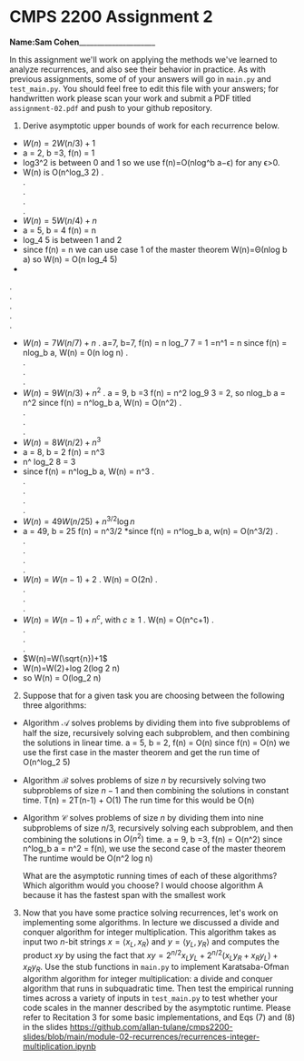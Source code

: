 # CMPS 2200 Assignment 2

**Name:**__Sam Cohen_______________________

In this assignment we'll work on applying the methods we've learned to analyze recurrences, and also see their behavior
in practice. As with previous
assignments, some of of your answers will go in `main.py` and `test_main.py`. You
should feel free to edit this file with your answers; for handwritten
work please scan your work and submit a PDF titled `assignment-02.pdf`
and push to your github repository.


1. Derive asymptotic upper bounds of work for each recurrence below.
  * $W(n)=2W(n/3)+1$
  * a = 2, b =3, f(n) = 1
  * log3^2 is between 0 and 1 so we use f(n)=O(nlog^b a−ϵ) for any        ϵ>0.
  * W(n) is O(n^log_3 2)
.  
.  
.  
.  
.  
  * $W(n)=5W(n/4)+n$
  * a = 5, b = 4 f(n) = n
  * log_4 5 is between 1 and 2
  * since f(n) = n we can use case 1 of the master theorem W(n)=Θ(nlog b a) so W(n) = O(n log_4 5)
  * 
.  
.  
.  
.  
.  
  * $W(n)=7W(n/7)+n$
.  a=7, b=7, f(n) = n
  log_7 7 = 1 =n^1 = n
  since f(n) = nlog_b a, W(n) = 0(n log n)
.  
.  
.  
.  
  * $W(n)=9W(n/3)+n^2$
.  a = 9, b =3 f(n) = n^2
    log_9 3 = 2, so nlog_b a = n^2
    since f(n) = n^log_b a, W(n) = O(n^2)
.  
.  
.  
.  
  * $W(n)=8W(n/2)+n^3$
  * a = 8, b = 2 f(n) = n^3
  * n^ log_2 8 = 3
  * since f(n) = n^log_b a, W(n) = n^3
.  
.  
.  
.  
.  
  * $W(n)=49W(n/25)+n^{3/2}\log n$
  * a = 49, b = 25 f(n) = n^3/2
  *since f(n) = n^log_b a, w(n) = O(n^3/2)
.  
.  
.  
.  
.  
  * $W(n)=W(n-1)+2$
.  W(n) = O(2n)
.  
.  
.  
.  
  * $W(n)= W(n-1)+n^c$, with $c\geq 1$
.  W(n) = O(n^c+1)
.  
.  
.  
.  
  * $W(n)=W(\sqrt{n})+1$
  * W(n)=W(2)+log 2(log 2 n)
  * so W(n) = O(log_2 n)


2. Suppose that for a given task you are choosing between the following three algorithms:

  * Algorithm $\mathcal{A}$ solves problems by dividing them into
      five subproblems of half the size, recursively solving each
      subproblem, and then combining the solutions in linear time.
    a = 5, b = 2, f(n) = O(n)
    since f(n) = O(n) we use the first case in the master theorem and get the run time of O(n^log_2 5)
    
  * Algorithm $\mathcal{B}$ solves problems of size $n$ by
      recursively solving two subproblems of size $n-1$ and then
      combining the solutions in constant time.
    T(n) = 2T(n-1) + O(1)
    The run time for this would be O(n)
    
  * Algorithm $\mathcal{C}$ solves problems of size $n$ by dividing
      them into nine subproblems of size $n/3$, recursively solving
      each subproblem, and then combining the solutions in $O(n^2)$
      time.
    a = 9, b =3, f(n) = O(n^2)
    since n^log_b a = n^2 = f(n), we use the second case of the master theorem
    The runtime would be O(n^2 log n)

    What are the asymptotic running times of each of these algorithms?
    Which algorithm would you choose?
I would choose algorithm A because it has the fastest span with the smallest work

3. Now that you have some practice solving recurrences, let's work on
  implementing some algorithms. In lecture we discussed a divide and
  conquer algorithm for integer multiplication. This algorithm takes
  as input two $n$-bit strings $x = \langle x_L, x_R\rangle$ and
  $y=\langle y_L, y_R\rangle$ and computes the product $xy$ by using
  the fact that $xy = 2^{n/2}x_Ly_L + 2^{n/2}(x_Ly_R+x_Ry_L) +
  x_Ry_R.$ Use the
  stub functions in `main.py` to implement Karatsaba-Ofman algorithm algorithm for integer
  multiplication: a divide and conquer algorithm that runs in
  subquadratic time. Then test the empirical running times across a
  variety of inputs in `test_main.py` to test whether your code scales in the manner
  described by the asymptotic runtime. Please refer to Recitation 3 for some basic implementations, and Eqs (7) and (8) in the slides https://github.com/allan-tulane/cmps2200-slides/blob/main/module-02-recurrences/recurrences-integer-multiplication.ipynb
 
 


